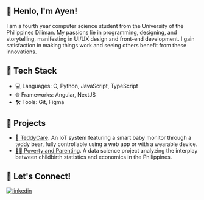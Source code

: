## 🍋 Henlo, I'm Ayen!

I am a fourth year computer science student from the University of the Philippines Diliman. My passions lie in programming, designing, and storytelling, manifesting in UI/UX design and front-end development. I gain satisfaction in making things work and seeing others benefit from these innovations.

## 🍉 Tech Stack
- 💻 Languages: C, Python, JavaScript, TypeScript
- 🌐 Frameworks: Angular, NextJS
- 🛠️ Tools: Git, Figma

## 🍓 Projects
- [🧸 TeddyCare](https://github.com/inunice/teddycare). An IoT system featuring a smart baby monitor through a teddy bear, fully controllable using a web app or with a wearable device.
- [👩‍🍼 Poverty and Parenting](https://github.com/inunice/tes-birth-rate). A data science project analyzing the interplay between childbirth statistics and economics in the Philippines.

## 🍊 Let's Connect!
[![linkedin](https://img.shields.io/badge/LinkedIn-0077B5?style=for-the-badge&logo=linkedin&logoColor=white)](https://www.linkedin.com/in/inunice)

<!-- [![leetcode](https://img.shields.io/badge/-LeetCode-FFA116?style=for-the-badge&logo=LeetCode&logoColor=black)](https://www.linkedin.com/in/inunice) -->


<!--
**inunice/inunice** is a ✨ _special_ ✨ repository because its `README.md` (this file) appears on your GitHub profile.

Here are some ideas to get you started:

- 🔭 I’m currently working on ...
- 🌱 I’m currently learning ...
- 👯 I’m looking to collaborate on ...
- 🤔 I’m looking for help with ...
- 💬 Ask me about ...
- 📫 How to reach me: ...
- 😄 Pronouns: ...
- ⚡ Fun fact: ...
-->
